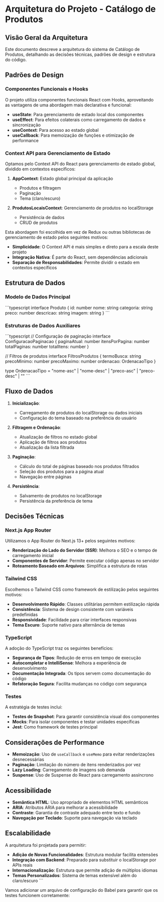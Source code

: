 # Arquitetura do Projeto - Catálogo de Produtos

## Visão Geral da Arquitetura

Este documento descreve a arquitetura do sistema de Catálogo de Produtos, detalhando as decisões técnicas, padrões de design e estrutura do código.

## Padrões de Design

### Componentes Funcionais e Hooks

O projeto utiliza componentes funcionais React com Hooks, aproveitando as vantagens de uma abordagem mais declarativa e funcional:

- **useState**: Para gerenciamento de estado local dos componentes
- **useEffect**: Para efeitos colaterais como carregamento de dados e sincronização
- **useContext**: Para acesso ao estado global
- **useCallback**: Para memoização de funções e otimização de performance

### Context API para Gerenciamento de Estado

Optamos pelo Context API do React para gerenciamento de estado global, dividido em contextos específicos:

1. **AppContext**: Estado global principal da aplicação
   - Produtos e filtragem
   - Paginação
   - Tema (claro/escuro)

2. **ProdutosLocaisContext**: Gerenciamento de produtos no localStorage
   - Persistência de dados
   - CRUD de produtos

Esta abordagem foi escolhida em vez de Redux ou outras bibliotecas de gerenciamento de estado pelos seguintes motivos:

- **Simplicidade**: O Context API é mais simples e direto para a escala deste projeto
- **Integração Nativa**: É parte do React, sem dependências adicionais
- **Separação de Responsabilidades**: Permite dividir o estado em contextos específicos

## Estrutura de Dados

### Modelo de Dados Principal

\`\`\`typescript
interface Produto {
  id: number
  nome: string
  categoria: string
  preco: number
  descricao: string
  imagem: string
}
\`\`\`

### Estruturas de Dados Auxiliares

\`\`\`typescript
// Configuração de paginação
interface ConfiguracaoPaginacao {
  paginaAtual: number
  itensPorPagina: number
  totalPaginas: number
  totalItens: number
}

// Filtros de produtos
interface FiltrosProdutos {
  termoBusca: string
  precoMinimo: number
  precoMaximo: number
  ordenacao: OrdenacaoTipo
}

type OrdenacaoTipo = "nome-asc" | "nome-desc" | "preco-asc" | "preco-desc" | ""
\`\`\`

## Fluxo de Dados

1. **Inicialização**:
   - Carregamento de produtos do localStorage ou dados iniciais
   - Configuração do tema baseado na preferência do usuário

2. **Filtragem e Ordenação**:
   - Atualização de filtros no estado global
   - Aplicação de filtros aos produtos
   - Atualização da lista filtrada

3. **Paginação**:
   - Cálculo do total de páginas baseado nos produtos filtrados
   - Seleção dos produtos para a página atual
   - Navegação entre páginas

4. **Persistência**:
   - Salvamento de produtos no localStorage
   - Persistência da preferência de tema

## Decisões Técnicas

### Next.js App Router

Utilizamos o App Router do Next.js 13+ pelos seguintes motivos:

- **Renderização do Lado do Servidor (SSR)**: Melhora o SEO e o tempo de carregamento inicial
- **Componentes de Servidor**: Permite executar código apenas no servidor
- **Roteamento Baseado em Arquivos**: Simplifica a estrutura de rotas

### Tailwind CSS

Escolhemos o Tailwind CSS como framework de estilização pelos seguintes motivos:

- **Desenvolvimento Rápido**: Classes utilitárias permitem estilização rápida
- **Consistência**: Sistema de design consistente com variáveis predefinidas
- **Responsividade**: Facilidade para criar interfaces responsivas
- **Tema Escuro**: Suporte nativo para alternância de temas

### TypeScript

A adoção do TypeScript traz os seguintes benefícios:

- **Segurança de Tipos**: Redução de erros em tempo de execução
- **Autocompletar e IntelliSense**: Melhora a experiência de desenvolvimento
- **Documentação Integrada**: Os tipos servem como documentação do código
- **Refatoração Segura**: Facilita mudanças no código com segurança

### Testes

A estratégia de testes inclui:

- **Testes de Snapshot**: Para garantir consistência visual dos componentes
- **Mocks**: Para isolar componentes e testar unidades específicas
- **Jest**: Como framework de testes principal

## Considerações de Performance

- **Memoização**: Uso de `useCallback` e `useMemo` para evitar renderizações desnecessárias
- **Paginação**: Limitação do número de itens renderizados por vez
- **Lazy Loading**: Carregamento de imagens sob demanda
- **Suspense**: Uso de Suspense do React para carregamento assíncrono

## Acessibilidade

- **Semântica HTML**: Uso apropriado de elementos HTML semânticos
- **ARIA**: Atributos ARIA para melhorar a acessibilidade
- **Contraste**: Garantia de contraste adequado entre texto e fundo
- **Navegação por Teclado**: Suporte para navegação via teclado

## Escalabilidade

A arquitetura foi projetada para permitir:

- **Adição de Novas Funcionalidades**: Estrutura modular facilita extensões
- **Integração com Backend**: Preparado para substituir o localStorage por APIs reais
- **Internacionalização**: Estrutura que permite adição de múltiplos idiomas
- **Temas Personalizados**: Sistema de temas extensível além do claro/escuro
\`\`\`

Vamos adicionar um arquivo de configuração do Babel para garantir que os testes funcionem corretamente:
